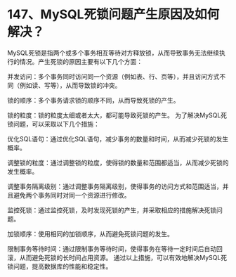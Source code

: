 # 147、MySQL死锁问题产生原因及如何解决？

MySQL死锁是指两个或多个事务相互等待对方释放锁，从而导致事务无法继续执行的情况。产生死锁的原因主要有以下几个方面：


并发访问：多个事务同时访问同一个资源（例如表、行、页等），并且访问方式不同（例如读、写等），从而导致锁的冲突。

锁的顺序：多个事务请求锁的顺序不同，从而导致死锁的产生。

锁的粒度：锁的粒度太细或者太大，都可能导致死锁的产生。
为了解决MySQL死锁问题，可以采取以下几个措施：

优化SQL语句：通过优化SQL语句，减少事务的数量和时间，从而减少死锁的发生概率。

调整锁的粒度：通过调整锁的粒度，使得锁的数量和范围都适当，从而减少死锁的发生概率。

调整事务隔离级别：通过调整事务隔离级别，使得事务的访问方式和范围适当，并且避免两个事务同时对同一个资源进行修改。

监控死锁：通过监控死锁，及时发现死锁的产生，并采取相应的措施解决死锁问题。

加锁顺序：使用相同的加锁顺序，从而避免死锁问题的发生。

限制事务等待时间：通过限制事务等待时间，使得事务在等待一定时间后自动回滚，从而避免死锁的长时间占用资源。
通过以上措施，可以有效地解决MySQL死锁问题，提高数据库的性能和稳定性。

